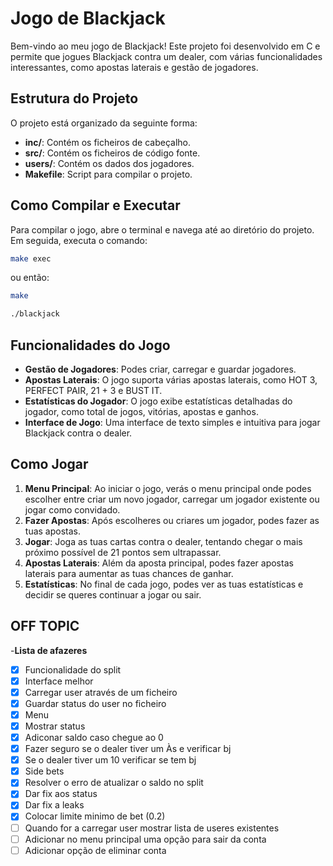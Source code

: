 # Jogo de Blackjack

Bem-vindo ao meu jogo de Blackjack! Este projeto foi desenvolvido em C e permite que jogues Blackjack contra um dealer, com várias funcionalidades interessantes, como apostas laterais e gestão de jogadores.

## Estrutura do Projeto

O projeto está organizado da seguinte forma:

- **inc/**: Contém os ficheiros de cabeçalho.
- **src/**: Contém os ficheiros de código fonte.
- **users/**: Contém os dados dos jogadores.
- **Makefile**: Script para compilar o projeto.

## Como Compilar e Executar

Para compilar o jogo, abre o terminal e navega até ao diretório do projeto. Em seguida, executa o comando:
```sh
make exec
```
ou então:
```sh
make
```
```sh
./blackjack
```
## Funcionalidades do Jogo

- **Gestão de Jogadores**: Podes criar, carregar e guardar jogadores.
- **Apostas Laterais**: O jogo suporta várias apostas laterais, como HOT 3, PERFECT PAIR, 21 + 3 e BUST IT.
- **Estatísticas do Jogador**: O jogo exibe estatísticas detalhadas do jogador, como total de jogos, vitórias, apostas e ganhos.
- **Interface de Jogo**: Uma interface de texto simples e intuitiva para jogar Blackjack contra o dealer.

## Como Jogar

1. **Menu Principal**: Ao iniciar o jogo, verás o menu principal onde podes escolher entre criar um novo jogador, carregar um jogador existente ou jogar como convidado.
2. **Fazer Apostas**: Após escolheres ou criares um jogador, podes fazer as tuas apostas.
3. **Jogar**: Joga as tuas cartas contra o dealer, tentando chegar o mais próximo possível de 21 pontos sem ultrapassar.
4. **Apostas Laterais**: Além da aposta principal, podes fazer apostas laterais para aumentar as tuas chances de ganhar.
5. **Estatísticas**: No final de cada jogo, podes ver as tuas estatísticas e decidir se queres continuar a jogar ou sair.


## OFF TOPIC
-**Lista de afazeres**
- [x] Funcionalidade do split 
- [x] Interface melhor
- [x] Carregar user através de um ficheiro
- [x] Guardar status do user no ficheiro
- [x] Menu
- [x] Mostrar status
- [x] Adiconar saldo caso chegue ao 0
- [x] Fazer seguro se o dealer tiver um Às e verificar bj
- [x] Se o dealer tiver um 10 verificar se tem bj
- [x] Side bets
- [x] Resolver o erro de atualizar o saldo no split
- [x] Dar fix aos status
- [x] Dar fix a leaks
- [x] Colocar limite minimo de bet (0.2)
- [ ] Quando for a carregar user mostrar lista de useres existentes
- [ ] Adicionar no menu principal uma opção para sair da conta
- [ ] Adicionar opção de eliminar conta
